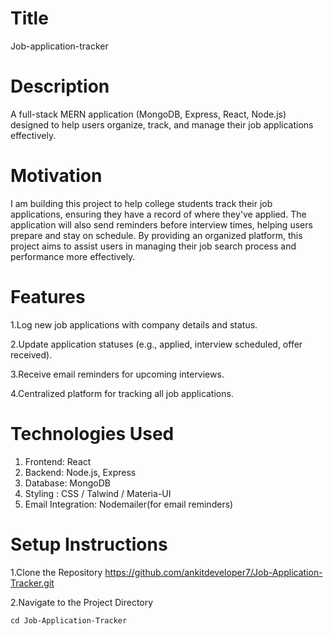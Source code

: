 # Title
Job-application-tracker

# Description
A full-stack MERN application (MongoDB, Express, React, Node.js) designed to help users organize, track, and manage their job applications effectively.


# Motivation
I am building this project to help college students track their job applications, ensuring they have a record of where they've applied. The application will also send reminders before interview times, helping users prepare and stay on schedule. By providing an organized platform, this project aims to assist users in managing their job search process and performance more effectively.


# Features

1.Log new job applications with company details and status.

2.Update application statuses (e.g., applied, interview scheduled, offer received).

3.Receive email reminders for upcoming interviews.

4.Centralized platform for tracking all job applications.

# Technologies Used
1. Frontend: React
2. Backend: Node.js, Express
3. Database: MongoDB
4. Styling : CSS / Talwind / Materia-UI
5. Email Integration: Nodemailer(for email reminders)

# Setup Instructions
1.Clone the Repository
   https://github.com/ankitdeveloper7/Job-Application-Tracker.git
   
2.Navigate to the Project Directory

    cd Job-Application-Tracker



     

     
   



